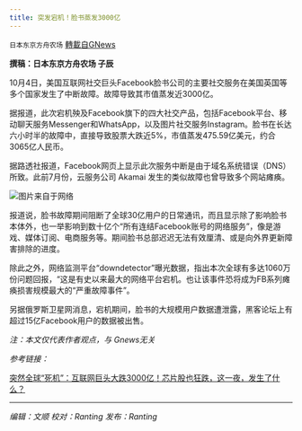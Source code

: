 ```yaml
---
title: 突发宕机！脸书蒸发3000亿
---
```

`日本东京方舟农场` [轉載自GNews](https://gnews.org/zh-hans/1574990/)

**撰稿：日本东京方舟农场 子辰**

10月4日，美国互联网社交巨头Facebook脸书公司的主要社交服务在美国英国等多个国家发生了中断故障。故障导致其市值蒸发近3000亿。

据报道，此次宕机殃及Facebook旗下的四大社交产品，包括Facebook平台、移动聊天服务Messenger和WhatsApp，以及图片社交服务Instagram。脸书在长达六小时半的故障中，直接导致股票大跌近5%，市值蒸发475.59亿美元，约合3065亿人民币。

据路透社报道，Facebook网页上显示此次服务中断是由于域名系统错误（DNS）所致。此前7月份，云服务公司 Akamai 发生的类似故障也曾导致多个网站瘫痪。

![](https://assets.gnews.org/wp-content/uploads/2021/10/U826P902T1D432957F104DT20211005050658.jpg)图片来自于网络

报道说，脸书故障期间阻断了全球30亿用户的日常通讯，而且显示除了影响脸书本体外，也一举影响到数十亿个“所有连结Facebook账号的网络服务”，像是游戏、媒体订阅、电商服务等。期间脸书总部迟迟无法有效厘清、或是向外界更新障害排除的进度。

除此之外，网络监测平台“downdetector”曝光数据，指出本次全球有多达1060万份问题回报，“这是有史以来最大的网络平台宕机。也让该事件恐将成为FB系列瘫痪损害规模最大的“严重故障事件”。

另据俄罗斯卫星网消息，宕机期间，脸书的大规模用户数据遭泄露，黑客论坛上有超过15亿Facebook用户的数据被出售。

*注：本文仅代表作者观点，与 Gnews无关*

*参考链接：*

[突然全球“死机”：互联网巨头大跌3000亿！芯片股也狂跌，这一夜，发生了什么？](https://finance.sina.cn/usstock/mggd/2021-10-05/detail-iktzscyx7967484.d.html?sinawapsharesource=newsapp&amp;wm=3200_0024)

* * *

*编辑：文顺 校对：Ranting 发布：Ranting*
